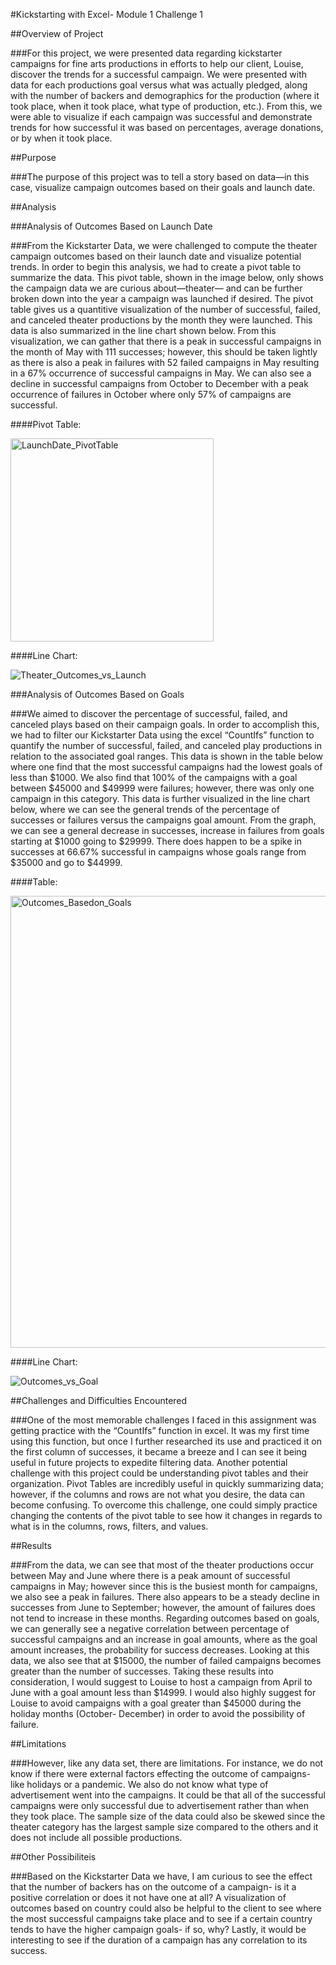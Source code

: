 #Kickstarting with Excel- Module 1 Challenge 1

##Overview of Project 

###For this project, we were presented data regarding kickstarter campaigns for fine arts productions in efforts to help our client, Louise, discover the trends for a successful campaign. We were presented with data for each productions goal versus what was actually pledged, along with the number of backers and demographics for the production (where it took place, when it took place, what type of production, etc.). From this, we were able to visualize if each campaign was successful and demonstrate trends for how successful it was based on percentages, average donations, or by when it took place.


##Purpose

###The purpose of this project was to tell a story based on data—in this case, visualize campaign outcomes based on their goals and launch date. 


##Analysis 

###Analysis of Outcomes Based on Launch Date

###From the Kickstarter Data, we were challenged to compute the theater campaign outcomes based on their launch date and visualize potential trends. In order to begin this analysis, we had to create a pivot table to summarize the data. This pivot table, shown in the image below, only shows the campaign data we are curious about—theater— and can be further broken down into the year a campaign was launched if desired. The pivot table gives us a quantitive visualization of the number of successful, failed, and canceled theater productions by the month they were launched. This data is also summarized in the line chart shown below. From this visualization, we can gather that there is a peak in successful campaigns in the month of May with 111 successes; however, this should be taken lightly as there is also a peak in failures with 52 failed campaigns in May resulting in a 67% occurrence of successful campaigns in May. We can also see a decline in successful campaigns from October to December with a peak occurrence of failures in October where only 57% of campaigns are successful. 

####Pivot Table: 

<img width="325" alt="LaunchDate_PivotTable" src="https://user-images.githubusercontent.com/92558842/138497040-9e92a611-3773-4a8f-a233-58dc68491867.png">

####Line Chart: 

![Theater_Outcomes_vs_Launch](https://user-images.githubusercontent.com/92558842/138497115-46f96ac9-e3aa-41ff-a633-053d4af8b366.png)

###Analysis of Outcomes Based on Goals

###We aimed to discover the percentage of successful, failed, and canceled plays based on their campaign goals. In order to accomplish this, we had to filter our Kickstarter Data using the excel “CountIfs” function to quantify the number of successful, failed, and canceled play productions in relation to the associated goal ranges. This data is shown in the table below where one find that the most successful campaigns had the lowest goals of less than $1000. We also find that 100% of the campaigns with a goal between $45000 and $49999 were failures; however, there was only one campaign in this category.  This data is further visualized in the line chart below, where we can see the general trends of the percentage of successes or failures versus the campaigns goal amount. From the graph, we can see a general decrease in successes, increase in failures from goals starting at $1000 going to $29999. There does happen to be a spike in successes at 66.67% successful in campaigns whose goals range from $35000 and go to $44999. 

####Table: 

<img width="723" alt="Outcomes_Basedon_Goals" src="https://user-images.githubusercontent.com/92558842/138497179-fb22be7d-be20-49b6-a0d3-f36ee1e674dd.png">

####Line Chart: 

![Outcomes_vs_Goal](https://user-images.githubusercontent.com/92558842/138497209-593aa6e1-1ca1-4a14-bf50-7ae044d54453.png)


##Challenges and Difficulties Encountered

###One of the most memorable challenges I faced in this assignment was getting practice with the “CountIfs” function in excel. It was my first time using this function, but once I further researched its use and practiced it on the first column of successes, it became a breeze and I can see it being useful in future projects to expedite filtering data. Another potential challenge with this project could be understanding pivot tables and their organization. Pivot Tables are incredibly useful in quickly summarizing data; however, if the columns and rows are not what you desire, the data can become confusing. To overcome this challenge, one could simply practice changing the contents of the pivot table to see how it changes in regards to what is in the columns, rows, filters, and values.


##Results 

###From the data, we can see that most of the theater productions occur between May and June where there is a peak amount of successful campaigns in May; however since this is the busiest month for campaigns, we also see a peak in failures. There also appears to be a steady decline in successes from June to September; however, the amount of failures does not tend to increase in these months. Regarding outcomes based on goals, we can generally see a negative correlation between percentage of successful campaigns and an increase in goal amounts, where as the goal amount increases, the probability for success decreases. Looking at this data, we also see that at $15000, the number of failed campaigns becomes greater than the number of successes. Taking these results into consideration, I would suggest to Louise to host a campaign from April to June with a goal amount less than $14999. I would also highly suggest for Louise to avoid campaigns with a goal greater than $45000 during the holiday months (October- December) in order to avoid the possibility of failure. 


##Limitations

###However, like any data set, there are limitations. For instance, we do not know if there were external factors effecting the outcome of campaigns- like holidays or a pandemic. We also do not know what type of advertisement went into the campaigns. It could be that all of the successful campaigns were only successful due to advertisement rather than when they took place. The sample size of the data could also be skewed since the theater category has the largest sample size compared to the others and it does not include all possible productions. 

##Other Possibiliteis

###Based on the Kickstarter Data we have, I am curious to see the effect that the number of backers has on the outcome of a campaign- is it a positive correlation or does it not have one at all? A visualization of outcomes based on country could also be helpful to the client to see where the most successful campaigns take place and to see if a certain country tends to have the higher campaign goals- if so, why? Lastly, it would be interesting to see if the duration of a campaign has any correlation to its success. 
